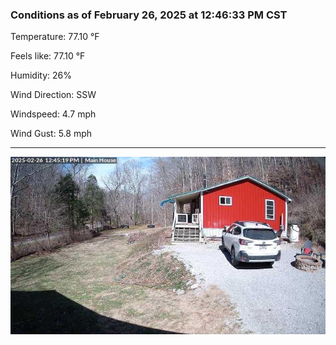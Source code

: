 ### Conditions as of February 26, 2025 at 12:46:33 PM CST 

Temperature: 77.10 &deg;F

Feels like: 77.10 &deg;F

Humidity: 26%

Wind Direction: SSW

Windspeed: 4.7 mph

Wind Gust: 5.8 mph

---

<img src="./images/latest.jpeg"/>

